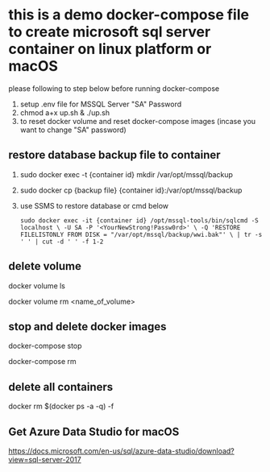 # this is a demo docker-compose file to create microsoft sql server container on linux platform or macOS

please following to step below before running docker-compose

1. setup .env file for MSSQL Server "SA" Password
2. chmod a+x up.sh & ./up.sh 
3. to reset docker volume and reset docker-compose images (incase you want to change "SA" password)

restore database backup file to container
-----------------------------------
1. sudo docker exec -t {container id} mkdir /var/opt/mssql/backup
2. sudo docker cp {backup file} {container id}:/var/opt/mssql/backup
3. use SSMS to restore database or cmd below

   `sudo docker exec -it {container id} /opt/mssql-tools/bin/sqlcmd -S localhost \
   -U SA -P '<YourNewStrong!Passw0rd>' \
   -Q 'RESTORE FILELISTONLY FROM DISK = "/var/opt/mssql/backup/wwi.bak"' \
   | tr -s ' ' | cut -d ' ' -f 1-2`
 

delete volume
-----------------------------------
docker volume ls

docker volume rm <name_of_volume>

stop and delete docker images
-----------------------------------
docker-compose stop

docker-compose rm

delete all containers
-----------------------------------
docker rm $(docker ps -a -q) -f

Get Azure Data Studio for macOS
-----------------------------------
https://docs.microsoft.com/en-us/sql/azure-data-studio/download?view=sql-server-2017
